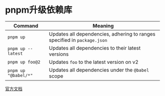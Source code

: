 # pnpm升级依赖库

| Command              | Meaning                                                                  |
|----------------------|--------------------------------------------------------------------------|
|`pnpm up`             | Updates all dependencies, adhering to ranges specified in `package.json` |
|`pnpm up --latest`    | Updates all dependencies to their latest versions                        |
|`pnpm up foo@2`       | Updates `foo` to the latest version on v2                                |
|`pnpm up "@babel/*"`  | Updates all dependencies under the `@babel` scope                        |


[官方文档](https://pnpm.io/cli/update)
